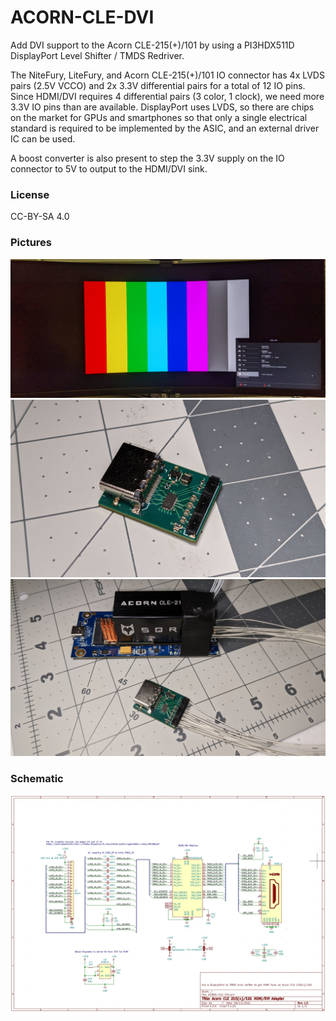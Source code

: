 # ACORN-CLE-DVI

Add DVI support to the Acorn CLE-215(+)/101 by using a PI3HDX511D DisplayPort Level Shifter / TMDS Redriver.

The NiteFury, LiteFury, and Acorn CLE-215(+)/101 IO connector has 4x LVDS pairs (2.5V VCCO) and 2x 3.3V differential pairs for a total of 12 IO pins. Since HDMI/DVI requires 4 differential pairs (3 color, 1 clock), we need more 3.3V IO pins than are available. DisplayPort uses LVDS, so there are chips on the market for GPUs and smartphones so that only a single electrical standard is required to be implemented by the ASIC, and an external driver IC can be used.

A boost converter is also present to step the 3.3V supply on the IO connector to 5V to output to the HDMI/DVI sink.

### License

CC-BY-SA 4.0

### Pictures

![Colorbars](/Assets/colorbars.jpg)
![Assembled](/Assets/assembled.jpg)
![Attached](/Assets/attached.jpg)

### Schematic

![Schematic](/Assets/ACORN-CLE-DVI-SCH.webp)
